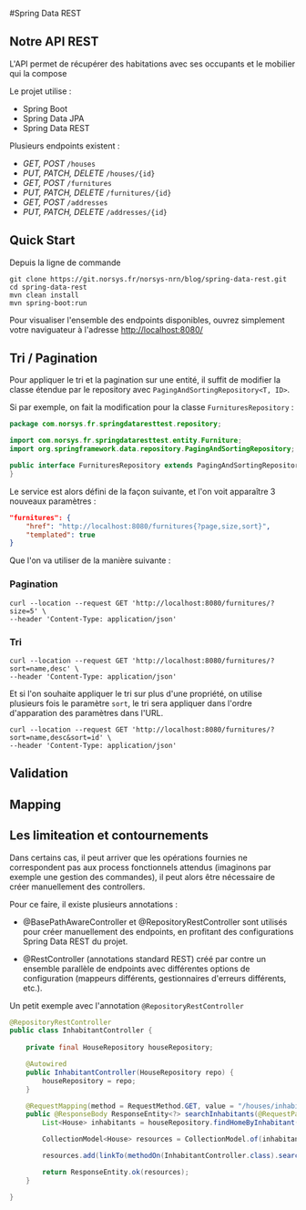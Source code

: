 #Spring Data REST

## Notre API REST

L'API permet de récupérer des habitations avec ses occupants et le mobilier qui la compose

Le projet utilise : 
  - Spring Boot
  - Spring Data JPA
  - Spring Data REST
 
Plusieurs endpoints existent : 
 - *GET, POST* `/houses` 
 - *PUT, PATCH, DELETE* `/houses/{id}` 
 - *GET, POST* `/furnitures`
 - *PUT, PATCH, DELETE* `/furnitures/{id}`
 - *GET, POST* `/addresses`
 - *PUT, PATCH, DELETE* `/addresses/{id}`

## Quick Start
 
 Depuis la ligne de commande
 
 ```shell
 git clone https://git.norsys.fr/norsys-nrn/blog/spring-data-rest.git
 cd spring-data-rest
 mvn clean install
 mvn spring-boot:run
 ```
 
 Pour visualiser l'ensemble des endpoints disponibles, ouvrez simplement votre naviguateur à l'adresse [http://localhost:8080/](http://localhost:8080/)
 
## Tri / Pagination

Pour appliquer le tri et la pagination sur une entité, il suffit de modifier la classe étendue par le repository avec `PagingAndSortingRepository<T, ID>`.

Si par exemple, on fait la modification pour la classe `FurnituresRepository` : 

```java
package com.norsys.fr.springdataresttest.repository;

import com.norsys.fr.springdataresttest.entity.Furniture;
import org.springframework.data.repository.PagingAndSortingRepository;

public interface FurnituresRepository extends PagingAndSortingRepository<Furniture, String> {
}
```

Le service est alors défini de la façon suivante, et l'on voit apparaître 3 nouveaux paramètres : 

```json
"furnitures": {
    "href": "http://localhost:8080/furnitures{?page,size,sort}",
	"templated": true
}	
```

Que l'on va utiliser de la manière suivante : 

### Pagination 


```shell
curl --location --request GET 'http://localhost:8080/furnitures/?size=5' \
--header 'Content-Type: application/json'
```

### Tri
```shell
curl --location --request GET 'http://localhost:8080/furnitures/?sort=name,desc' \
--header 'Content-Type: application/json'
```

Et si l'on souhaite appliquer le tri sur plus d'une propriété, on utilise plusieurs fois le paramètre `sort`, le tri sera appliquer dans l'ordre d'apparation des paramètres dans l'URL.

```shell
curl --location --request GET 'http://localhost:8080/furnitures/?sort=name,desc&sort=id' \
--header 'Content-Type: application/json'
```

## Validation

## Mapping

## Les limiteation et contournements
Dans certains cas, il  peut arriver que les opérations fournies ne correspondent pas aux process fonctionnels attendus (imaginons par exemple une gestion des commandes), il peut alors être nécessaire de créer manuellement des controllers. 

Pour ce faire, il existe plusieurs annotations :

 - @BasePathAwareController et @RepositoryRestController sont utilisés pour créer manuellement des endpoints, en profitant des configurations Spring Data REST du projet.

 - @RestController (annotations standard REST) créé par contre un ensemble parallèle de endpoints avec différentes options de configuration (mappeurs différents, gestionnaires d'erreurs différents, etc.).
 
Un petit exemple avec l'annotation `@RepositoryRestController`


```java
@RepositoryRestController
public class InhabitantController {
	
    private final HouseRepository houseRepository;

    @Autowired
    public InhabitantController(HouseRepository repo) { 
        houseRepository = repo;
    }

    @RequestMapping(method = RequestMethod.GET, value = "/houses/inhabitants") 
    public @ResponseBody ResponseEntity<?> searchInhabitants(@RequestParam String name) {
        List<House> inhabitants = houseRepository.findHomeByInhabitant(name); 

        CollectionModel<House> resources = CollectionModel.of(inhabitants); 

        resources.add(linkTo(methodOn(InhabitantController.class).searchInhabitants(name)).withSelfRel()); 

        return ResponseEntity.ok(resources); 
    }

}
```
